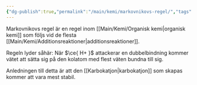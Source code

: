 ```yaml
---
{"dg-publish":true,"permalink":"/main/kemi/markovnikovs-regel/","tags":["kemi","organisk-kemi"]}
---
```


Markovnikovs regel är en regel inom [[Main/Kemi/Organisk kemi\|organisk kemi]] som följs vid de flesta [[Main/Kemi/Additionsreaktioner\|additionsreaktioner]].

Regeln lyder såhär:
När $\ce{ H+ }$ attackerar en dubbelbindning kommer vätet att sätta sig på den kolatom med flest väten bundna till sig.

Anledningen till detta är att den [[Karbokatjon\|karbokatjon]] som skapas kommer att vara mest stabil.